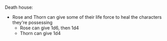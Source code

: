 Death house:
- Rose and Thorn can give some of their life force to heal the characters they're possessing
	- Rose can give 1d6, then 1d4
	- Thorn can give 1d4